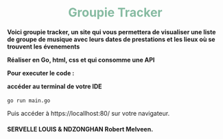 <font color="#87BBA2"><h1 style="text-align: center;">Groupie Tracker</h1></font>

<h4>Voici groupie tracker, un site qui vous permettera de visualiser une liste de groupe de musique avec leurs dates de prestations et les lieux où se trouvent les évenements

Réaliser en Go, html, css et qui consomme une API

Pour executer le code :

accéder au terminal de votre IDE</h4>

<pre><code>go run main.go</code></pre>

Puis accéder à https://locallhost:80/ sur votre navigateur.

<h4>SERVELLE LOUIS & NDZONGHAN Robert Melveen.</h4>
